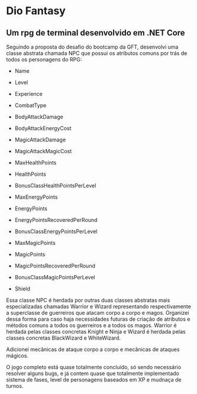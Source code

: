 # Dio Fantasy

## Um rpg de terminal desenvolvido em .NET Core

Seguindo a proposta do desafio do bootcamp da GFT, desenvolvi uma classe abstrata chamada NPC que possui os atributos comuns por trás de todos os personagens do RPG:

- Name

- Level
- Experience
- CombatType 

- BodyAttackDamage
- BodyAttackEnergyCost 

- MagicAttackDamage
- MagicAttackMagicCost 

- MaxHealthPoints
- HealthPoints
- BonusClassHealthPointsPerLevel 

- MaxEnergyPoints
- EnergyPoints
- EnergyPointsRecoveredPerRound 
- BonusClassEnergyPointsPerLevel 

- MaxMagicPoints  
- MagicPoints 
- MagicPointsRecoveredPerRound
- BonusClassMagicPointsPerLevel 

- Shield

Essa classe NPC é herdada por outras duas classes abstratas mais especializadas chamadas Warrior e Wizard representando respectivamente a superclasse de guerreiros que atacam corpo a corpo e magos. 
Organizei dessa forma para caso haja necessidades futuras de criação de atributos e métodos comuns a todos os guerreiros e a todos os magos.
Warrior é herdada pelas classes concretas Knight e Ninja e Wizard é herdada pelas classes concretas BlackWizard e WhiteWizard.

Adicionei mecânicas de ataque corpo a corpo e mecânicas de ataques mágicos.

O jogo completo está quase totalmente concluído, só sendo necessário resolver alguns bugs, e já contem quase que totalmente implementado sistema de fases, level de personagens baseados em XP e mudnaça de turnos.
